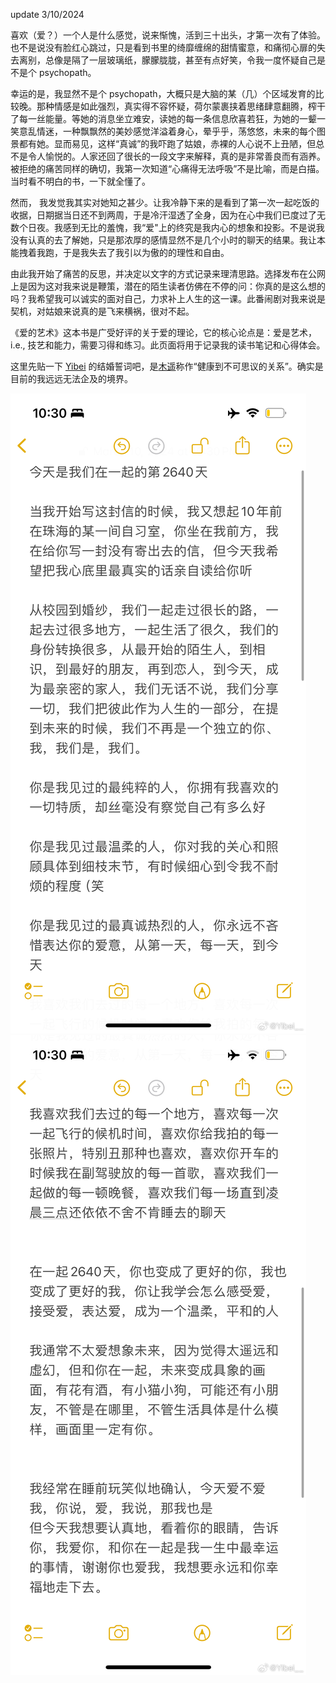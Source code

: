update 3/10/2024

喜欢（爱？）一个人是什么感觉，说来惭愧，活到三十出头，才第一次有了体验。也不是说没有脸红心跳过，只是看到书里的绮靡缠绵的甜情蜜意，和痛彻心扉的失去离别，总像是隔了一层玻璃纸，朦朦胧胧，甚至有点好笑，令我一度怀疑自己是不是个 psychopath。

幸运的是，我显然不是个 psychopath，大概只是大脑的某（几）个区域发育的比较晚。那种情感是如此强烈，真实得不容怀疑，荷尔蒙裹挟着思绪肆意翻腾，榨干了每一丝能量。等她的消息坐立难安，读她的每一条信息欣喜若狂，为她的一颦一笑意乱情迷，一种飘飘然的美妙感觉洋溢着身心，晕乎乎，荡悠悠，未来的每个图景都有她。显而易见，这样“真诚”的我吓跑了姑娘，赤裸的人心说不上丑陋，但总不是令人愉悦的。人家还回了很长的一段文字来解释，真的是非常善良而有涵养。被拒绝的痛苦同样的确切，我第一次知道“心痛得无法呼吸”不是比喻，而是白描。当时看不明白的书，一下就全懂了。

然而， 我发觉我其实对她知之甚少。让我冷静下来的是看到了第一次一起吃饭的收据，日期据当日还不到两周，于是冷汗湿透了全身，因为在心中我们已度过了无数个日夜。我感到无比的羞愧，我“爱"上的终究是我内心的想象和投影。不是说我没有认真的去了解她，只是那浓厚的感情显然不是几个小时的聊天的结果。我让本能拽着我跑，于是我失去了我引以为傲的的理性和自由。

由此我开始了痛苦的反思，并决定以文字的方式记录来理清思路。选择发布在公网上是因为这对我来说是鞭策，潜在的陌生读者仿佛在不停的问：你真的是这么想的吗？我希望我可以诚实的面对自己，力求补上人生的这一课。此番闹剧对我来说是契机，对姑娘来说真的是飞来横祸，很对不起。

《爱的艺术》这本书是广受好评的关于爱的理论，它的核心论点是：爱是艺术，i.e., 技艺和能力，需要习得和练习。此页面将用于记录我的读书笔记和心得体会。


这里先贴一下 [Yibei](https://m.weibo.cn/detail/5010506228959726) 的结婚誓词吧，是[木遥](https://m.weibo.cn/detail/5010516240764425)称作“健康到不可思议的关系”。确实是目前的我远远无法企及的境界。

![誓词1](/docs/assets/64ab81fegy1hnm9q6cvvjj20wi1yc4he.jpg)
![誓词2](/docs/assets/64ab81fegy1hnm9q6rr55j20wi1ycasn.jpg)
